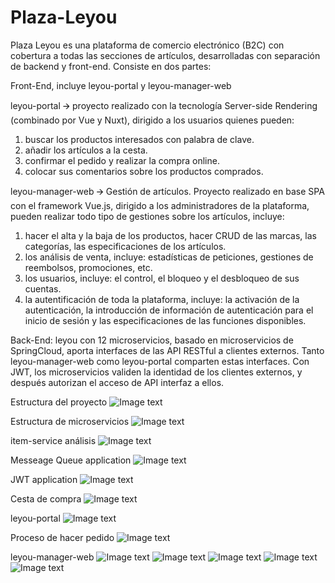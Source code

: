 # Plaza-Leyou
Plaza Leyou es una plataforma de comercio electrónico (B2C) con cobertura a todas las secciones de artículos, desarrolladas con separación de backend y front-end. Consiste en dos partes:

Front-End, incluye leyou-portal y leyou-manager-web

leyou-portal 🡪 proyecto realizado con la tecnología Server-side Rendering (combinado por Vue y Nuxt), dirigido a los usuarios quienes pueden:
  1) buscar los productos interesados con palabra de clave.
  2) añadir los artículos a la cesta.
  3) confirmar el pedido y realizar la compra online.
  4) colocar sus comentarios sobre los productos comprados.
  
leyou-manager-web 🡪 Gestión de artículos. Proyecto realizado en base SPA con el framework Vue.js, dirigido a los administradores de la plataforma, pueden realizar todo tipo de gestiones sobre los artículos, incluye: 
  1) hacer el alta y la baja de los productos, hacer CRUD de las marcas, las categorías, las especificaciones de los artículos.
  2) los análisis de venta, incluye: estadísticas de peticiones, gestiones de reembolsos, promociones, etc.
  3) los usuarios, incluye: el control, el bloqueo y el desbloqueo de sus cuentas.
  4) la autentificación de toda la plataforma, incluye: la activación de la autenticación, la introducción de información de autenticación para el inicio de sesión y las especificaciones de las funciones disponibles.
  
Back-End: leyou con 12 microservicios, basado en microservicios de SpringCloud, aporta interfaces de las API RESTful a clientes externos. Tanto leyou-manager-web como leyou-portal comparten estas interfaces. Con JWT, los microservicios validen la identidad de los clientes externos, y después autorizan el acceso de API interfaz a ellos.

Estructura del proyecto
![Image text](https://github.com/La-Mala-Hierba/Plaza-Leyou/blob/master/Plaza%20Leyou/img/Estrucutra%20del%20proyecto.png)

Estructura de microservicios
![Image text](https://github.com/La-Mala-Hierba/Plaza-Leyou/blob/master/Plaza%20Leyou/img/Whole%20Process.pngg)

item-service análisis
![Image text](https://github.com/La-Mala-Hierba/Plaza-Leyou/blob/master/Plaza%20Leyou/img/item-service-databases-anaylisis.png)

Messeage Queue application
![Image text](https://github.com/La-Mala-Hierba/Plaza-Leyou/blob/master/Plaza%20Leyou/img/MQ.png)

JWT application
![Image text](https://github.com/La-Mala-Hierba/Plaza-Leyou/blob/master/Plaza%20Leyou/img/jwt%20process.png)

Cesta de compra
![Image text](https://github.com/La-Mala-Hierba/Plaza-Leyou/blob/master/Plaza%20Leyou/img/Cesta.png)

leyou-portal
![Image text](https://github.com/La-Mala-Hierba/Plaza-Leyou/blob/master/Plaza%20Leyou/img/homepage.jpg)

Proceso de hacer pedido
![Image text](https://github.com/La-Mala-Hierba/Plaza-Leyou/blob/master/Plaza%20Leyou/img/PO%20Process.png)

leyou-manager-web
![Image text](https://github.com/La-Mala-Hierba/Plaza-Leyou/blob/master/Plaza%20Leyou/img/leyou-manage.jpg)
![Image text](https://github.com/La-Mala-Hierba/Plaza-Leyou/blob/master/Plaza%20Leyou/img/Category.png)
![Image text](https://github.com/La-Mala-Hierba/Plaza-Leyou/blob/master/Plaza%20Leyou/img/brands.png)
![Image text](https://github.com/La-Mala-Hierba/Plaza-Leyou/blob/master/Plaza%20Leyou/img/Product.png)
![Image text](https://github.com/La-Mala-Hierba/Plaza-Leyou/blob/master/Plaza%20Leyou/img/Specification.png)





